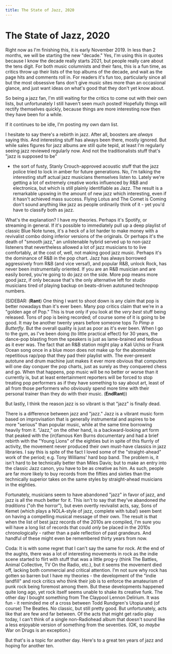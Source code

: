 ```yaml
---
title: The State of Jazz, 2020
---
```


# The State of Jazz, 2020

Right now as I'm finishing this, it is early November 2019. In less
than 2 months, we will be starting the new "decade." Yes, I'm using
this in quotes because I know the decade really starts 2021, but
people really care about the tens digit. For both music columnists and
their fans, this is a fun time, as critics throw up their lists of the
top albums of the decade, and wait as the page hits and comments roll
in. For readers it's fun too, particularly since all but the most
obsessive fans don't give music sites more than an occasional glance,
and just want ideas on what's good that they don't yet know about.

So being a jazz fan, I'm still waiting for the critics to come out
with their own lists, but unfortunately I still haven't seen much
posted! Hopefully things will rectify themselves quickly, because
things are more interesting now then they have been for a while.

If it continues to be idle, I'm posting my own darn list.

I hesitate to say there's a rebirth in jazz. After all, boosters are
*always* saying this. And interesting stuff has always been there,
mostly ignored. But while sales figures for jazz albums are still
quite tepid, at least I'm regularly seeing jazz reviewed regularly
now. And not the traditionalists stuff that's "jazz is supposed to be"
- the sort of fusty, Stanly Crouch-approved acoustic stuff that the
jazz police tried to lock in amber for future generations. No, I'm
talking the interesting stuff actual jazz musicians themselves listen
to. Lately we're getting a lot of extremely creative works influenced
by R&B and electronica, but which is still plainly identifiable as
Jazz. The result is a remarkable upswing in the amount of new jazz
which interesting, even if it hasn't achieved mass success. Flying
Lotus and The Comet is Coming don't sound anything like jazz as people
ordinarily think of it - yet you'd have to classify both as jazz.

What's the explanation? I have my theories. Perhaps it's Spotify, or
streaming in general. If it's possible to immediately pull up a deep
playlist of classic Blue Note tunes, it's a heck of a lot harder to
make money with a revivalist combo doing inferior versions of the
originals. Or perhaps it's the death of "smooth jazz," an unlistenable
hybrid served up to non-jazz listeners that nevertheless allowed a lot
of jazz musicians to to live comfortably, at the cost of, well, not
making good jazz music. Perhaps it's the dominance of R&B in the pop
chart. Jazz has always borrowed aggressively from R&B (and vice
versa!), and popular R&B, unlock Rock, has never been instrumentally
oriented. If you are an R&B musician and are easily bored, you're
going to do jazz on the side. More pop means more good jazz, if only
because that's the only alternative left for studio musicians tired of
playing backup on beats-driven autotuned technopop numbers.

(SIDEBAR: (**Rant**) One thing I want to shoot down is any claim that
pop is better nowadays than it's ever been. Many pop critics claim
that we're in a "golden age of Pop." This is true only if you look at
the *very best* stuff being released. Tons of pop is being recorded;
of course some of it is going to be good. It may be another twenty
years before someone tops _To Pimp a Butterfly_. But the overall
quality is just as poor as it's ever been. When I go to the gym, as
I've been doing (to little practical effect) for 30 years, the
dance-pop blasting from the speakers is just as lame-brained and
tedious as it ever was. The fact that an R&B station might play a Kali
Uchis or Frank Ocean song once in a blue moon does not make up for the
abominable repetitious rap/pop that they pad their playlist with.  The
ever-present autotune and drum machine just makes it ever more obvious
that computers will one day conquer the pop charts, just as surely as
they conquered chess and go. When that happens, pop music will be no
better or worse than it currently is, but at least entertainment
reporters will be forced to stop treating pop performers as if they
have something to say about art, least of all from those performers
who obviously spend more time with their personal trainer than they do
with their music. (**EndRant**))

But lastly, I think the reason jazz is so vibrant is that "jazz" is
finally dead.

There is a difference between jazz and "jazz." Jazz is a vibrant music
form based on improvisation that is generally instrumental and aspires
to be more "serious" than popular music, while at the same time
borrowing heavily from it. "Jazz," on the other hand, is a
backward-looking art form that peaked with the (in)famous Ken Burns
documentary and had a brief rebirth with the "Young Lions" of the
eighties but in spite of this flurrly of activity, the movement never
produced their own must-have classics in jazz libraries. I say this is
spite of the fact I loved some of the "straight-ahead" work of the
period; e.g. Tony Williams' hard bop band. The problem is, it isn't
hard to be technically better than Miles Davis; but to make an entry
into the classic Jazz canon, you have to be as creative as him. As
such, people are far more likely to buy records from the fifties and
sixties than the technically superior takes on the same styles by
straight-ahead musicians in the eighties.

Fortunately, musicians seem to have abandoned "jazz" in favor of jazz,
and jazz is all the much better for it. This isn't to say that they've
abandoned *the traditions* ("oh the horror"), but even overtly
revivalist acts, say, Sons of Kemet (which plays a NOLA-style of jazz,
complete with tuba!) seem bent on having a compelling musical message
of their own. The result is that when the list of best jazz records of the
2010s are compiled, I'm sure you will have a long list of records that
could _only_ be placed in the 2010s chronologically - rather than a
pale reflection of past grandeurs. And handful of these might even be
remembered thirty years from now.

Coda: It is with some regret that I can't say the same for rock. At
the end of the aughts, there was a lot of interesting movements in
rock as the indie scene started to flirt with stuff that was a little
prog-y (think The Battles, Animal Collective, TV On the Radio, etc.),
but it seems the movement died off, lacking both commercial and
critical attention. I'm not sure why rock has gotten so barren but I
have my theories - the development of the "indie landfill" and rock
critics who think their job is to enforce the amateurism of punk rock
being foremost among them. But these developments happened quite long
ago, yet rock itself seems unable to shake its creative funk. The
other day I bought something from The Claypool Lennon Delirium. It was
fun - it reminded me of a cross between Todd Rundgren's Utopia and (of
course) The Beatles. No classic, but still pretty good. But unfortunately,
acts like that are few and far between. Of the acts that might get
radio play today, I can't think of a single non-Radiohead album
that doesn't sound like a less enjoyable version of something from the
seventies. (OK, so *maybe* War on Drugs is an exception.)

But that's is a topic for another day. Here's to a great ten years of
jazz and hoping for another ten.
